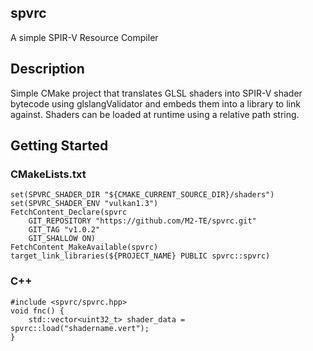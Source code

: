 ## spvrc

A simple SPIR-V Resource Compiler

## Description
Simple CMake project that translates GLSL shaders into SPIR-V shader bytecode using glslangValidator and embeds them into a library to link against.
Shaders can be loaded at runtime using a relative path string.

## Getting Started
### CMakeLists.txt
```
set(SPVRC_SHADER_DIR "${CMAKE_CURRENT_SOURCE_DIR}/shaders")
set(SPVRC_SHADER_ENV "vulkan1.3")
FetchContent_Declare(spvrc
    GIT_REPOSITORY "https://github.com/M2-TE/spvrc.git"
    GIT_TAG "v1.0.2"
    GIT_SHALLOW ON)
FetchContent_MakeAvailable(spvrc)
target_link_libraries(${PROJECT_NAME} PUBLIC spvrc::spvrc)
```
### C++
```
#include <spvrc/spvrc.hpp>
void fnc() {
    std::vector<uint32_t> shader_data = spvrc::load("shadername.vert");
}
```
